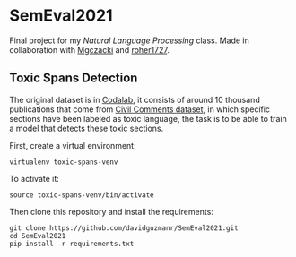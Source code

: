 # SemEval2021
Final project for my *Natural Language Processing* class. Made in collaboration with [Mgczacki](https://github.com/Mgczacki) and [roher1727](https://github.com/roher1727).

## Toxic Spans Detection

The original dataset is in [Codalab](https://competitions.codalab.org/competitions/25623), it consists of around 10 thousand publications that come from [Civil Comments dataset](https://www.tensorflow.org/datasets/catalog/civil_comments), in which specific sections have been labeled as toxic language, the task is to be able to train a model that detects these toxic sections.

First, create a virtual environment:

```
virtualenv toxic-spans-venv
```

To activate it:

```
source toxic-spans-venv/bin/activate
```

Then clone this repository and install the requirements:

```
git clone https://github.com/davidguzmanr/SemEval2021.git
cd SemEval2021
pip install -r requirements.txt
```
